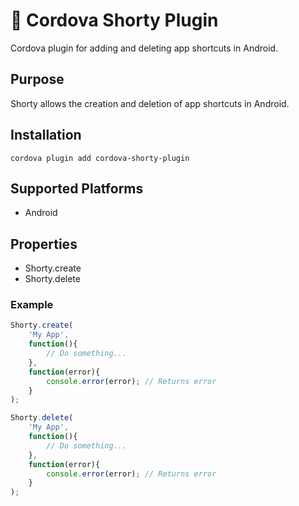 # 💭 Cordova Shorty Plugin
Cordova plugin for adding and deleting app shortcuts in Android.

## Purpose

Shorty allows the creation and deletion of app shortcuts in Android.

## Installation

    cordova plugin add cordova-shorty-plugin

## Supported Platforms

- Android
    
## Properties

- Shorty.create
- Shorty.delete

### Example

```js
Shorty.create(
    'My App',
    function(){
    	// Do something...
    },
    function(error){
        console.error(error); // Returns error
    }
);

Shorty.delete(
    'My App',
    function(){
    	// Do something...
    },
    function(error){
        console.error(error); // Returns error
    }
);
```
